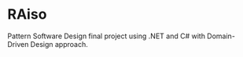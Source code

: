 # RAiso
Pattern Software Design final project using .NET and C# with Domain-Driven Design approach.
